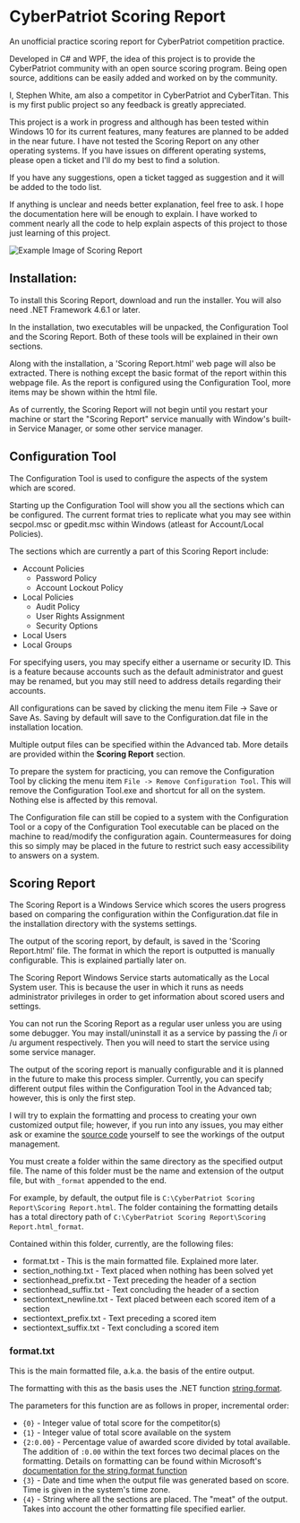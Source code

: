 # CyberPatriot Scoring Report
An unofficial practice scoring report for CyberPatriot competition practice.

Developed in C# and WPF, the idea of this project is to provide the CyberPatriot community with an open source scoring program. Being open source, additions can be easily added and worked on by the community.

I, Stephen White, am also a competitor in CyberPatriot and CyberTitan. This is my first public project so any feedback is greatly appreciated.

This project is a work in progress and although has been tested within Windows 10 for its current features, many features are planned to be added in the near future. I have not tested the Scoring Report on any other operating systems. If you have issues on different operating systems, please open a ticket and I'll do my best to find a solution.

If you have any suggestions, open a ticket tagged as suggestion and it will be added to the todo list.

If anything is unclear and needs better explanation, feel free to ask. I hope the documentation here will be enough to explain. I have worked to comment nearly all the code to help explain aspects of this project to those just learning of this project.

![Example Image of Scoring Report](https://github.com/Stephen3495/CyberPatriot-Scoring-Report/blob/master/Screenshot_2019-07-22%20Practice%20Scoring%20Report.png)

## Installation:
To install this Scoring Report, download and run the installer. You will also need .NET Framework 4.6.1 or later.

In the installation, two executables will be unpacked, the Configuration Tool and the Scoring Report. Both of these tools will be explained in their own sections.

Along with the installation, a 'Scoring Report.html' web page will also be extracted. There is nothing except the basic format of the report within this webpage file. As the report is configured using the Configuration Tool, more items may be shown within the html file.

As of currently, the Scoring Report will not begin until you restart your machine or start the "Scoring Report" service manually with Window's built-in Service Manager, or some other service manager.

## Configuration Tool
The Configuration Tool is used to configure the aspects of the system which are scored.

Starting up the Configuration Tool will show you all the sections which can be configured. The current format tries to replicate what you may see within secpol.msc or gpedit.msc within Windows (atleast for Account/Local Policies).

The sections which are currently a part of this Scoring Report include:
- Account Policies
  - Password Policy
  - Account Lockout Policy
- Local Policies
  - Audit Policy
  - User Rights Assignment
  - Security Options
- Local Users
- Local Groups

For specifying users, you may specify either a username or security ID. This is a feature because accounts such as the default administrator and guest may be renamed, but you may still need to address details regarding their accounts.

All configurations can be saved by clicking the menu item File -> Save or Save As. Saving by default will save to the Configuration.dat file in the installation location.

Multiple output files can be specified within the Advanced tab. More details are provided within the **Scoring Report** section.

To prepare the system for practicing, you can remove the Configuration Tool by clicking the menu item `File -> Remove Configuration Tool`. This will remove the Configuration Tool.exe and shortcut for all on the system. Nothing else is affected by this removal. 

The Configuration file can still be copied to a system with the Configuration Tool or a copy of the Configuration Tool executable can be placed on the machine to read/modify the configuration again. Countermeasures for doing this so simply may be placed in the future to restrict such easy accessibility to answers on a system.

## Scoring Report
The Scoring Report is a Windows Service which scores the users progress based on comparing the configuration within the Configuration.dat file in the installation directory with the systems settings.

The output of the scoring report, by default, is saved in the 'Scoring Report.html' file. The format in which the report is outputted is manually configurable. This is explained partially later on.

The Scoring Report Windows Service starts automatically as the Local System user. This is because the user in which it runs as needs administrator privileges in order to get information about scored users and settings.

You can not run the Scoring Report as a regular user unless you are using some debugger. You may install/uninstall it as a service by passing the /i or /u argument respectively. Then you will need to start the service using some service manager.

The output of the scoring report is manually configurable and it is planned in the future to make this process simpler. Currently, you can specify different output files within the Configuration Tool in the Advanced tab; however, this is only the first step.

I will try to explain the formatting and process to creating your own customized output file; however, if you run into any issues, you may either ask or examine the [source code](https://github.com/Stephen3495/CyberPatriot-Scoring-Report/tree/master/Scoring%20Report/Scoring/Output) yourself to see the workings of the output management.

You must create a folder within the same directory as the specified output file. The name of this folder must be the name and extension of the output file, but with `_format` appended to the end.

For example, by default, the output file is `C:\CyberPatriot Scoring Report\Scoring Report.html`. The folder containing the formatting details has a total directory path of `C:\CyberPatriot Scoring Report\Scoring Report.html_format`.

Contained within this folder, currently, are the following files:
- format.txt - This is the main formatted file. Explained more later.
- section_nothing.txt - Text placed when nothing has been solved yet
- sectionhead_prefix.txt - Text preceding the header of a section
- sectionhead_suffix.txt - Text concluding the header of a section
- sectiontext_newline.txt - Text placed between each scored item of a section
- sectiontext_prefix.txt - Text preceding a scored item
- sectiontext_suffix.txt - Text concluding a scored item

### format.txt
This is the main formatted file, a.k.a. the basis of the entire output.

The formatting with this as the basis uses the .NET function [string.format](https://docs.microsoft.com/en-us/dotnet/api/system.string.format).

The parameters for this function are as follows in proper, incremental order:
- `{0}` - Integer value of total score for the competitor(s)
- `{1}` - Integer value of total score available on the system
- `{2:0.00}` - Percentage value of awarded score divided by total available. The addition of `:0.00` within the text forces two decimal places on the formatting. Details on formatting can be found within Microsoft's [documentation for the string.format function](https://docs.microsoft.com/en-us/dotnet/api/system.string.format)
- `{3}` - Date and time when the output file was generated based on score. Time is given in the system's time zone.
- `{4}` - String where all the sections are placed. The "meat" of the output. Takes into account the other formatting file specified earlier.
